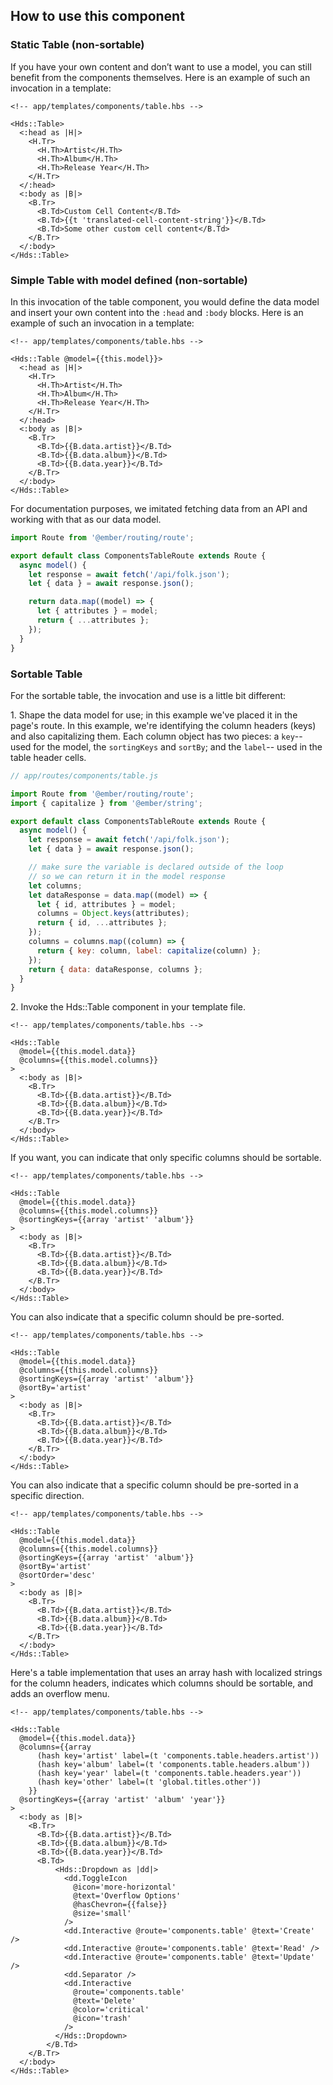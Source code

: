 ## How to use this component

### Static Table (non-sortable)

If you have your own content and don’t want to use a model, you can still benefit from the components themselves. Here is an example of such an invocation in a template:

```handlebars{data-execute=false}
<!-- app/templates/components/table.hbs -->

<Hds::Table>
  <:head as |H|>
    <H.Tr>
      <H.Th>Artist</H.Th>
      <H.Th>Album</H.Th>
      <H.Th>Release Year</H.Th>
    </H.Tr>
  </:head>
  <:body as |B|>
    <B.Tr>
      <B.Td>Custom Cell Content</B.Td>
      <B.Td>{{t 'translated-cell-content-string'}}</B.Td>
      <B.Td>Some other custom cell content</B.Td>
    </B.Tr>
  </:body>
</Hds::Table>
```

### Simple Table with model defined (non-sortable)

In this invocation of the table component, you would define the data model and insert your own content into the `:head` and `:body` blocks. Here is an example of such an invocation in a template:

```handlebars{data-execute=false}
<!-- app/templates/components/table.hbs -->

<Hds::Table @model={{this.model}}>
  <:head as |H|>
    <H.Tr>
      <H.Th>Artist</H.Th>
      <H.Th>Album</H.Th>
      <H.Th>Release Year</H.Th>
    </H.Tr>
  </:head>
  <:body as |B|>
    <B.Tr>
      <B.Td>{{B.data.artist}}</B.Td>
      <B.Td>{{B.data.album}}</B.Td>
      <B.Td>{{B.data.year}}</B.Td>
    </B.Tr>
  </:body>
</Hds::Table>
```

For documentation purposes, we imitated fetching data from an API and working with that as our data model.

```javascript
import Route from '@ember/routing/route';

export default class ComponentsTableRoute extends Route {
  async model() {
    let response = await fetch('/api/folk.json');
    let { data } = await response.json();

    return data.map((model) => {
      let { attributes } = model;
      return { ...attributes };
    });
  }
}
```

### Sortable Table

For the sortable table, the invocation and use is a little bit different:

1\. Shape the data model for use; in this example we've placed it in the page's route. In this example, we're identifying the column headers (keys) and also capitalizing them. Each column object has two pieces: a `key`\-- used for the model, the `sortingKeys` and `sortBy`; and the `label`\-- used in the table header cells.

```javascript
// app/routes/components/table.js

import Route from '@ember/routing/route';
import { capitalize } from '@ember/string';

export default class ComponentsTableRoute extends Route {
  async model() {
    let response = await fetch('/api/folk.json');
    let { data } = await response.json();

    // make sure the variable is declared outside of the loop
    // so we can return it in the model response
    let columns;
    let dataResponse = data.map((model) => {
      let { id, attributes } = model;
      columns = Object.keys(attributes);
      return { id, ...attributes };
    });
    columns = columns.map((column) => {
      return { key: column, label: capitalize(column) };
    });
    return { data: dataResponse, columns };
  }
}
```

2\. Invoke the Hds::Table component in your template file.

```handlebars{data-execute=false}
<!-- app/templates/components/table.hbs -->

<Hds::Table
  @model={{this.model.data}}
  @columns={{this.model.columns}}
>
  <:body as |B|>
    <B.Tr>
      <B.Td>{{B.data.artist}}</B.Td>
      <B.Td>{{B.data.album}}</B.Td>
      <B.Td>{{B.data.year}}</B.Td>
    </B.Tr>
  </:body>
</Hds::Table>
```

If you want, you can indicate that only specific columns should be sortable.

```handlebars{data-execute=false}
<!-- app/templates/components/table.hbs -->

<Hds::Table
  @model={{this.model.data}}
  @columns={{this.model.columns}}
  @sortingKeys={{array 'artist' 'album'}}
>
  <:body as |B|>
    <B.Tr>
      <B.Td>{{B.data.artist}}</B.Td>
      <B.Td>{{B.data.album}}</B.Td>
      <B.Td>{{B.data.year}}</B.Td>
    </B.Tr>
  </:body>
</Hds::Table>
```

You can also indicate that a specific column should be pre-sorted.

```handlebars{data-execute=false}
<!-- app/templates/components/table.hbs -->

<Hds::Table
  @model={{this.model.data}}
  @columns={{this.model.columns}}
  @sortingKeys={{array 'artist' 'album'}}
  @sortBy='artist'
>
  <:body as |B|>
    <B.Tr>
      <B.Td>{{B.data.artist}}</B.Td>
      <B.Td>{{B.data.album}}</B.Td>
      <B.Td>{{B.data.year}}</B.Td>
    </B.Tr>
  </:body>
</Hds::Table>
```

You can also indicate that a specific column should be pre-sorted in a specific direction.

```handlebars{data-execute=false}
<!-- app/templates/components/table.hbs -->

<Hds::Table
  @model={{this.model.data}}
  @columns={{this.model.columns}}
  @sortingKeys={{array 'artist' 'album'}}
  @sortBy='artist'
  @sortOrder='desc'
>
  <:body as |B|>
    <B.Tr>
      <B.Td>{{B.data.artist}}</B.Td>
      <B.Td>{{B.data.album}}</B.Td>
      <B.Td>{{B.data.year}}</B.Td>
    </B.Tr>
  </:body>
</Hds::Table>
```

Here's a table implementation that uses an array hash with localized strings for the column headers, indicates which columns should be sortable, and adds an overflow menu.

```handlebars{data-execute=false}
<!-- app/templates/components/table.hbs -->

<Hds::Table
  @model={{this.model.data}}
  @columns={{array
      (hash key='artist' label=(t 'components.table.headers.artist'))
      (hash key='album' label=(t 'components.table.headers.album'))
      (hash key='year' label=(t 'components.table.headers.year'))
      (hash key='other' label=(t 'global.titles.other'))
    }}
  @sortingKeys={{array 'artist' 'album' 'year'}}
>
  <:body as |B|>
    <B.Tr>
      <B.Td>{{B.data.artist}}</B.Td>
      <B.Td>{{B.data.album}}</B.Td>
      <B.Td>{{B.data.year}}</B.Td>
      <B.Td>
          <Hds::Dropdown as |dd|>
            <dd.ToggleIcon
              @icon='more-horizontal'
              @text='Overflow Options'
              @hasChevron={{false}}
              @size='small'
            />
            <dd.Interactive @route='components.table' @text='Create' />
            <dd.Interactive @route='components.table' @text='Read' />
            <dd.Interactive @route='components.table' @text='Update' />
            <dd.Separator />
            <dd.Interactive
              @route='components.table'
              @text='Delete'
              @color='critical'
              @icon='trash'
            />
          </Hds::Dropdown>
        </B.Td>
    </B.Tr>
  </:body>
</Hds::Table>
```

